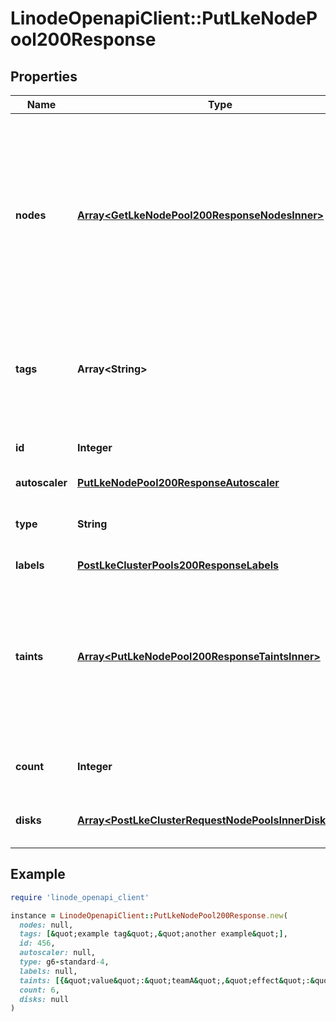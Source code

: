 # LinodeOpenapiClient::PutLkeNodePool200Response

## Properties

| Name | Type | Description | Notes |
| ---- | ---- | ----------- | ----- |
| **nodes** | [**Array&lt;GetLkeNodePool200ResponseNodesInner&gt;**](GetLkeNodePool200ResponseNodesInner.md) | Status information for the Nodes which are members of this Node Pool. If a Linode has not been provisioned for a given Node slot, the instance_id will be returned as null. | [optional] |
| **tags** | **Array&lt;String&gt;** | __Filterable__ An array of tags applied to this object. Tags are for organizational purposes only. | [optional] |
| **id** | **Integer** | __Filterable__ This Node Pool&#39;s unique ID. | [optional] |
| **autoscaler** | [**PutLkeNodePool200ResponseAutoscaler**](PutLkeNodePool200ResponseAutoscaler.md) |  | [optional] |
| **type** | **String** | The Linode Type for all of the nodes in the Node Pool. | [optional] |
| **labels** | [**PostLkeClusterPools200ResponseLabels**](PostLkeClusterPools200ResponseLabels.md) |  | [optional] |
| **taints** | [**Array&lt;PutLkeNodePool200ResponseTaintsInner&gt;**](PutLkeNodePool200ResponseTaintsInner.md) | Kubernetes taints added to nodes in the node pool. Taints help control how pods are scheduled onto nodes, specifically allowing them to repel certain pods. | [optional] |
| **count** | **Integer** | The number of nodes in the Node Pool. | [optional] |
| **disks** | [**Array&lt;PostLkeClusterRequestNodePoolsInnerDisksInner&gt;**](PostLkeClusterRequestNodePoolsInnerDisksInner.md) | This Node Pool&#39;s custom disk layout. | [optional] |

## Example

```ruby
require 'linode_openapi_client'

instance = LinodeOpenapiClient::PutLkeNodePool200Response.new(
  nodes: null,
  tags: [&quot;example tag&quot;,&quot;another example&quot;],
  id: 456,
  autoscaler: null,
  type: g6-standard-4,
  labels: null,
  taints: [{&quot;value&quot;:&quot;teamA&quot;,&quot;effect&quot;:&quot;NoSchedule&quot;,&quot;key&quot;:&quot;example.com/my-app&quot;},{&quot;effect&quot;:&quot;NoExecute&quot;,&quot;key&quot;:&quot;myapp.io/team&quot;,&quot;value&quot;:&quot;teamC&quot;}],
  count: 6,
  disks: null
)
```

